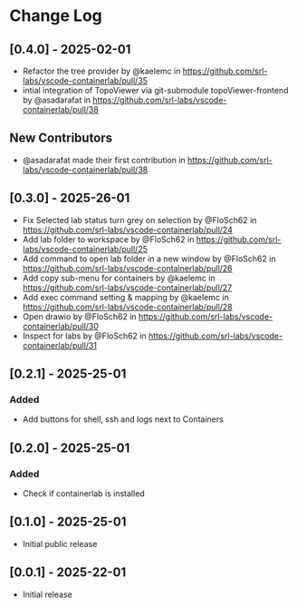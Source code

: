 # Change Log

## [0.4.0] - 2025-02-01

* Refactor the tree provider by @kaelemc in https://github.com/srl-labs/vscode-containerlab/pull/35
* intial integration of TopoViewer via git-submodule topoViewer-frontend by @asadarafat in https://github.com/srl-labs/vscode-containerlab/pull/38

## New Contributors
* @asadarafat made their first contribution in https://github.com/srl-labs/vscode-containerlab/pull/38

## [0.3.0] - 2025-26-01
* Fix Selected lab status turn grey on selection by @FloSch62 in https://github.com/srl-labs/vscode-containerlab/pull/24
* Add lab folder to workspace by @FloSch62 in https://github.com/srl-labs/vscode-containerlab/pull/25
* Add command to open lab folder in a new window by @FloSch62 in https://github.com/srl-labs/vscode-containerlab/pull/26
* Add copy sub-menu for containers by @kaelemc in https://github.com/srl-labs/vscode-containerlab/pull/27
* Add exec command setting & mapping by @kaelemc in https://github.com/srl-labs/vscode-containerlab/pull/28
* Open drawio by @FloSch62 in https://github.com/srl-labs/vscode-containerlab/pull/30
* Inspect for labs by @FloSch62 in https://github.com/srl-labs/vscode-containerlab/pull/31

## [0.2.1] - 2025-25-01
### Added
- Add buttons for shell, ssh and logs next to Containers

## [0.2.0] - 2025-25-01
### Added
- Check if containerlab is installed

## [0.1.0] - 2025-25-01
- Initial public release

## [0.0.1] - 2025-22-01

- Initial release